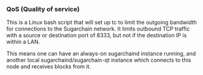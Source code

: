 ### QoS (Quality of service) ###

This is a Linux bash script that will set up tc to limit the outgoing bandwidth for connections to the Sugarchain network. It limits outbound TCP traffic with a source or destination port of 8333, but not if the destination IP is within a LAN.

This means one can have an always-on sugarchaind instance running, and another local sugarchaind/sugarchain-qt instance which connects to this node and receives blocks from it.
